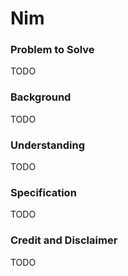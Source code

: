 # Nim

### Problem to Solve

TODO

### Background

TODO

### Understanding

TODO

### Specification

TODO

### Credit and Disclaimer

TODO

